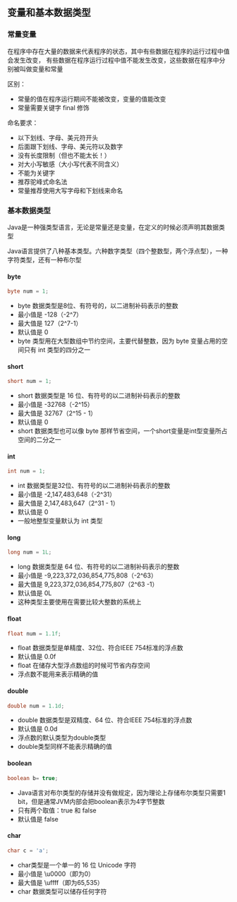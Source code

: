 ## 变量和基本数据类型

###  常量变量
在程序中存在大量的数据来代表程序的状态，其中有些数据在程序的运行过程中值会发生改变， 有些数据在程序运行过程中值不能发生改变，这些数据在程序中分别被叫做变量和常量

区别：
- 常量的值在程序运行期间不能被改变，变量的值能改变
- 常量需要关键字 final 修饰

命名要求：
- 以下划线、字母、美元符开头
- 后面跟下划线、字母、美元符以及数字
- 没有长度限制（但也不能太长！）
- 对大小写敏感（大小写代表不同含义）
- 不能为关键字
- 推荐驼峰式命名法
- 常量推荐使用大写字母和下划线来命名

### 基本数据类型
Java是一种强类型语言，无论是常量还是变量，在定义的时候必须声明其数据类型

Java语言提供了八种基本类型。六种数字类型（四个整数型，两个浮点型），一种字符类型，还有一种布尔型
#### byte
```java
byte num = 1;
```
- byte 数据类型是8位、有符号的，以二进制补码表示的整数
- 最小值是 -128（-2^7）
- 最大值是 127（2^7-1）
- 默认值是 0
- byte 类型用在大型数组中节约空间，主要代替整数，因为 byte 变量占用的空间只有 int 类型的四分之一

#### short
```java
short num = 1;
```
- short 数据类型是 16 位、有符号的以二进制补码表示的整数
- 最小值是 -32768（-2^15）
- 最大值是 32767（2^15 - 1）
- 默认值是 0
- short 数据类型也可以像 byte 那样节省空间，一个short变量是int型变量所占空间的二分之一

#### int
```java
int num = 1;
```
- int 数据类型是32位、有符号的以二进制补码表示的整数
- 最小值是 -2,147,483,648（-2^31）
- 最大值是 2,147,483,647（2^31 - 1）
- 默认值是 0 
- 一般地整型变量默认为 int 类型

#### long
```java
long num = 1L;
```
- long 数据类型是 64 位、有符号的以二进制补码表示的整数
- 最小值是 -9,223,372,036,854,775,808（-2^63）
- 最大值是 9,223,372,036,854,775,807（2^63 -1）
- 默认值是 0L
- 这种类型主要使用在需要比较大整数的系统上

#### float
```java
float num = 1.1f;
```
- float 数据类型是单精度、32位、符合IEEE 754标准的浮点数
- 默认值是 0.0f
- float 在储存大型浮点数组的时候可节省内存空间
- 浮点数不能用来表示精确的值

#### double
```java
double num = 1.1d;
```
- double 数据类型是双精度、64 位、符合IEEE 754标准的浮点数
- 默认值是 0.0d
- 浮点数的默认类型为double类型
- double类型同样不能表示精确的值

#### boolean
```java
boolean b= true;
```
- Java语言对布尔类型的存储并没有做规定，因为理论上存储布尔类型只需要1 bit，但是通常JVM内部会把boolean表示为4字节整数
- 只有两个取值：true 和 false
- 默认值是 false

#### char
```java
char c = 'a';
```
- char类型是一个单一的 16 位 Unicode 字符
- 最小值是 \u0000（即为0）
- 最大值是 \uffff（即为65,535）
- char 数据类型可以储存任何字符